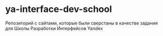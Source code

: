 ya-interface-dev-school
=======================

Репозиторий с сайтами, которые были сверстаны в качестве задания для Школы Разработки Интерфейсов Yandex